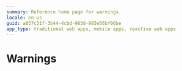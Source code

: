 ```yaml
---
summary: Reference home page for warnings.
locale: en-us
guid: a857c31f-3b44-4cbd-9630-985e56bf06be
app_type: traditional web apps, mobile apps, reactive web apps
---
```


# Warnings